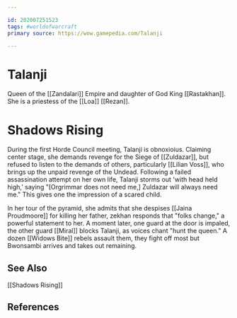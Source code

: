 ```yaml
---

id: 202007251523
tags: #worldofwarcraft
primary source: https://wow.gamepedia.com/Talanji

---
```


# Talanji
Queen of the [[Zandalari]] Empire and daughter of God King [[Rastakhan]]. She is a priestess of the [[Loa]] [[Rezan]].

# Shadows Rising
During the first Horde Council meeting, Talanji is obnoxioius. Claiming center stage, she demands revenge for the Siege of [[Zuldazar]], but refused to listen to the demands of others, particularly [[Lilian Voss]], who brings up the unpaid revenge of the Undead.
Following a failed assassination attempt on her own life, Talanji storms out 'with head held high,' saying "[Orgrimmar does not need me,] Zuldazar will always need me." This gives one the impression of a scared child.

In her tour of the pyramid, she admits that she despises [[Jaina Proudmoore]] for killing her father, zekhan responds that "folks change," a powerful statement to her. A moment later, one guard at the door is impaled, the other guard [[Miral]] blocks Talanji, as voices chant "hunt the queen." A dozen [[Widows Bite]] rebels assault them, they fight off most but Bwonsambi arrives and takes out remaining.



## See Also
[[Shadows Rising]]

## References

